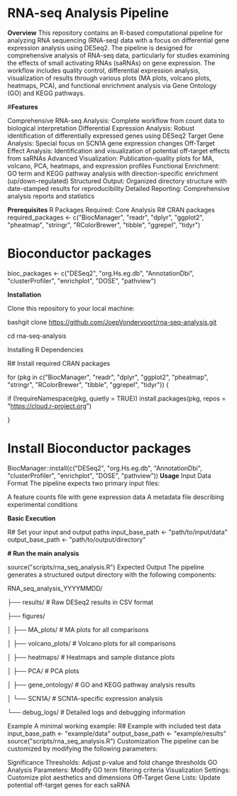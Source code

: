 # RNA-seq Analysis Pipeline
**Overview**
This repository contains an R-based computational pipeline for analyzing RNA sequencing (RNA-seq) data with a focus on differential gene expression analysis using DESeq2. The pipeline is designed for comprehensive analysis of RNA-seq data, particularly for studies examining the effects of small activating RNAs (saRNAs) on gene expression.
The workflow includes quality control, differential expression analysis, visualization of results through various plots (MA plots, volcano plots, heatmaps, PCA), and functional enrichment analysis via Gene Ontology (GO) and KEGG pathways.

#**Features**

Comprehensive RNA-seq Analysis: Complete workflow from count data to biological interpretation
Differential Expression Analysis: Robust identification of differentially expressed genes using DESeq2
Target Gene Analysis: Special focus on SCN1A gene expression changes
Off-Target Effect Analysis: Identification and visualization of potential off-target effects from saRNAs
Advanced Visualization: Publication-quality plots for MA, volcano, PCA, heatmaps, and expression profiles
Functional Enrichment: GO term and KEGG pathway analysis with direction-specific enrichment (up/down-regulated)
Structured Output: Organized directory structure with date-stamped results for reproducibility
Detailed Reporting: Comprehensive analysis reports and statistics

**Prerequisites**
R Packages Required:
Core Analysis
R# CRAN packages
required_packages <- c("BiocManager", "readr", "dplyr", "ggplot2", "pheatmap", 
                      "stringr", "RColorBrewer", "tibble", "ggrepel", "tidyr")

# Bioconductor packages
bioc_packages <- c("DESeq2", "org.Hs.eg.db", "AnnotationDbi", "clusterProfiler", 
                  "enrichplot", "DOSE", "pathview")
                  
**Installation**

Clone this repository to your local machine:

bashgit clone https://github.com/JoepVondervoort/rna-seq-analysis.git

cd rna-seq-analysis

Installing R Dependencies

R# Install required CRAN packages

for (pkg in c("BiocManager", "readr", "dplyr", "ggplot2", "pheatmap", 
             "stringr", "RColorBrewer", "tibble", "ggrepel", "tidyr")) {
             
  if (!requireNamespace(pkg, quietly = TRUE))
    install.packages(pkg, repos = "https://cloud.r-project.org")
    
}

# Install Bioconductor packages

BiocManager::install(c("DESeq2", "org.Hs.eg.db", "AnnotationDbi", 
                     "clusterProfiler", "enrichplot", "DOSE", "pathview"))
**Usage**
Input Data Format
The pipeline expects two primary input files:

A feature counts file with gene expression data
A metadata file describing experimental conditions

**Basic Execution**

R# Set your input and output paths
input_base_path <- "path/to/input/data"
output_base_path <- "path/to/output/directory"

**# Run the main analysis**

source("scripts/rna_seq_analysis.R")
Expected Output
The pipeline generates a structured output directory with the following components:

RNA_seq_analysis_YYYYMMDD/

├── results/                       # Raw DESeq2 results in CSV format

├── figures/

│   ├── MA_plots/                  # MA plots for all comparisons

│   ├── volcano_plots/             # Volcano plots for all comparisons

│   ├── heatmaps/                  # Heatmaps and sample distance plots

│   ├── PCA/                       # PCA plots

│   ├── gene_ontology/             # GO and KEGG pathway analysis results

│   └── SCN1A/                     # SCN1A-specific expression analysis

└── debug_logs/                    # Detailed logs and debugging information



Example
A minimal working example:
R# Example with included test data
input_base_path <- "example/data"
output_base_path <- "example/results"
source("scripts/rna_seq_analysis.R")
Customization
The pipeline can be customized by modifying the following parameters:

Significance Thresholds: Adjust p-value and fold change thresholds
GO Analysis Parameters: Modify GO term filtering criteria
Visualization Settings: Customize plot aesthetics and dimensions
Off-Target Gene Lists: Update potential off-target genes for each saRNA
